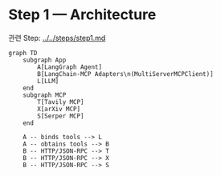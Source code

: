 # Step 1 — Architecture

관련 Step: [../../steps/step1.md](../../steps/step1.md)

```mermaid
graph TD
    subgraph App
        A[LangGraph Agent]
        B[LangChain-MCP Adapters\n(MultiServerMCPClient)]
        L[LLM]
    end
    subgraph MCP
        T[Tavily MCP]
        X[arXiv MCP]
        S[Serper MCP]
    end

    A -- binds tools --> L
    A -- obtains tools --> B
    B -- HTTP/JSON-RPC --> T
    B -- HTTP/JSON-RPC --> X
    B -- HTTP/JSON-RPC --> S
```
